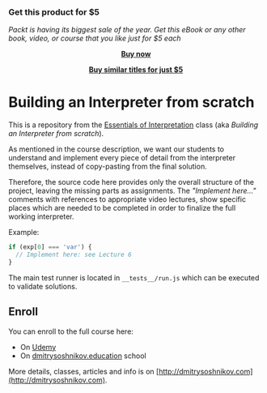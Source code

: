 
### Get this product for $5

<i>Packt is having its biggest sale of the year. Get this eBook or any other book, video, or course that you like just for $5 each</i>


<b><p align='center'>[Buy now](https://packt.link/9781801071338)</p></b>


<b><p align='center'>[Buy similar titles for just $5](https://subscription.packtpub.com/search)</p></b>


# Building an Interpreter from scratch

This is a repository from the [Essentials of Interpretation](http://dmitrysoshnikov.com/courses/essentials-of-interpretation/) class (aka _Building an Interpreter from scratch_).

As mentioned in the course description, we want our students to understand and implement every piece of detail from the interpreter themselves, instead of copy-pasting from the final solution.

Therefore, the source code here provides only the overall structure of the project, leaving the missing parts as assignments. The _"Implement here..."_ comments with references to appropriate video lectures, show specific places which are needed to be completed in order to finalize the full working interpreter.

Example:

```js
if (exp[0] === 'var') {
  // Implement here: see Lecture 6
}
```

The main test runner is located in `__tests__/run.js` which can be executed to validate solutions.

## Enroll

You can enroll to the full course here:

- On [Udemy](https://www.udemy.com/course/essentials-of-interpretation/?referralCode=E7D6C9ADFCA273A53950)
- On [dmitrysoshnikov.education](http://www.dmitrysoshnikov.education/p/essentials-of-interpretation) school

More details, classes, articles and info is on [http://dmitrysoshnikov.com](http://dmitrysoshnikov.com).